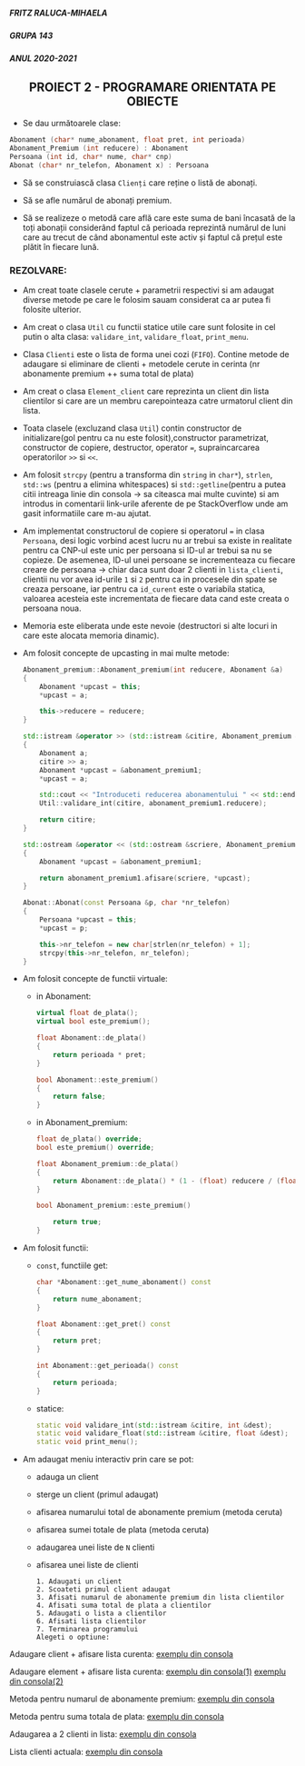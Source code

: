 ##### FRITZ RALUCA-MIHAELA 
##### GRUPA 143
##### ANUL 2020-2021
## <center> PROIECT 2 - PROGRAMARE ORIENTATA PE OBIECTE </center>

- Se dau următoarele clase:
```c++
Abonament (char* nume_abonament, float pret, int perioada)
Abonament_Premium (int reducere) : Abonament
Persoana (int id, char* nume, char* cnp)
Abonat (char* nr_telefon, Abonament x) : Persoana
```
- Să se construiască clasa `Clienți` care reține o listă de abonați. 
  
- Să se afle numărul de abonați premium. 
  
- Să se realizeze o metodă care află care este suma de bani încasată de la toți abonații considerând faptul că perioada reprezintă numărul de luni care au trecut de când abonamentul este activ și faptul că prețul este plătit în fiecare lună.

### REZOLVARE:

- Am creat toate clasele cerute + parametrii respectivi si am adaugat diverse metode pe care le folosim sauam considerat ca ar putea fi folosite ulterior.
  
- Am creat o clasa `Util` cu functii statice utile care sunt folosite in cel putin o alta clasa: `validare_int`, `validare_float`, `print_menu`.
  
- Clasa `Clienti` este o lista de forma unei cozi (`FIFO`). Contine metode de adaugare si eliminare de clienti + metodele cerute in cerinta (nr abonamente premium ++ suma total de plata)
  
- Am creat o clasa `Element_client` care reprezinta un client din lista clientilor si care are un membru carepointeaza catre urmatorul client din lista.
  
- Toata clasele (excluzand clasa `Util`) contin constructor de initializare(gol pentru ca nu este folosit),constructor parametrizat, constructor de copiere, destructor, operator `=`, supraincarcarea operatorilor `>>` si `<<`.
  
- Am folosit `strcpy` (pentru a transforma din `string` in `char*`), `strlen`, `std::ws` (pentru a elimina whitespaces) si `std::getline`(pentru a putea citii intreaga linie din consola -> sa citeasca mai multe cuvinte) si am introdus in comentarii link-urile aferente de pe StackOverflow unde am gasit informatiile care m-au ajutat.
  
- Am implementat constructorul de copiere si operatorul `=` in clasa `Persoana`, desi logic vorbind acest lucru nu ar trebui sa existe in realitate pentru ca CNP-ul este unic per persoana si ID-ul ar trebui sa nu se copieze. De asemenea, ID-ul unei persoane se incrementeaza cu fiecare creare de persoana -> chiar daca sunt doar 2 clienti in `lista_clienti`, clientii nu vor avea id-urile `1` si `2` pentru ca in procesele din spate se creaza persoane, iar pentru ca `id_curent` este o variabila statica, valoarea acesteia este incrementata de fiecare data cand este creata o persoana noua.
  
- Memoria este eliberata unde este nevoie (destructori si alte locuri in care este alocata memoria dinamic).
  
- Am folosit concepte de upcasting in mai multe metode:

    ```cpp
    Abonament_premium::Abonament_premium(int reducere, Abonament &a)
    {
        Abonament *upcast = this;
        *upcast = a;

        this->reducere = reducere;
    }
    ```

    ```cpp
    std::istream &operator >> (std::istream &citire, Abonament_premium &abonament_premium1)
    {
        Abonament a;
        citire >> a;
        Abonament *upcast = &abonament_premium1;
        *upcast = a;

        std::cout << "Introduceti reducerea abonamentului " << std::endl;
        Util::validare_int(citire, abonament_premium1.reducere);

        return citire;
    }
    ```

    ```cpp
    std::ostream &operator << (std::ostream &scriere, Abonament_premium &abonament_premium1)
    {
        Abonament *upcast = &abonament_premium1;
    
        return abonament_premium1.afisare(scriere, *upcast);
    }
    ```
    
    ```cpp
    Abonat::Abonat(const Persoana &p, char *nr_telefon)
    {
        Persoana *upcast = this;
        *upcast = p;
    
        this->nr_telefon = new char[strlen(nr_telefon) + 1];
        strcpy(this->nr_telefon, nr_telefon);
    }
    ```

- Am folosit concepte de functii virtuale:
  - in Abonament:
    ```cpp
    virtual float de_plata();
    virtual bool este_premium();
    ```
    ```cpp
    float Abonament::de_plata()
    {
        return perioada * pret;
    }

    bool Abonament::este_premium()
    {
        return false;
    }
    ```
  - in Abonament_premium:
    ```cpp
    float de_plata() override;
    bool este_premium() override;
    ```
    ```cpp
    float Abonament_premium::de_plata()
    {
        return Abonament::de_plata() * (1 - (float) reducere / (float) 100);
    }

    bool Abonament_premium::este_premium()

        return true;
    }
    ```
- Am folosit functii:
  - `const`, functiile get:
    ```cpp
    char *Abonament::get_nume_abonament() const
    {
        return nume_abonament;
    }

    float Abonament::get_pret() const
    {
        return pret;
    }

    int Abonament::get_perioada() const
    {
        return perioada;
    }
    ```
  - statice:
    ```cpp
    static void validare_int(std::istream &citire, int &dest);
    static void validare_float(std::istream &citire, float &dest);
    static void print_menu();
    ```
- Am adaugat meniu interactiv prin care se pot:
  - adauga un client
  - sterge un client (primul adaugat)
  - afisarea numarului total de abonamente premium (metoda ceruta)
  - afisarea sumei totale de plata (metoda ceruta)
  - adaugarea unei liste de `N` clienti
  - afisarea unei liste de clienti

    ```
    1. Adaugati un client
    2. Scoateti primul client adaugat
    3. Afisati numarul de abonamente premium din lista clientilor
    4. Afisati suma total de plata a clientilor
    5. Adaugati o lista a clientilor
    6. Afisati lista clientilor
    7. Terminarea programului
    Alegeti o optiune:
    ```
Adaugare client + afisare lista curenta:
[exemplu din consola](https://gcdnb.pbrd.co/images/Lt1J587MkRn6.png?o=1)

Adaugare element + afisare lista curenta:
[exemplu din consola(1)](https://gcdnb.pbrd.co/images/ZaRX1Mi88Qzy.png?o=1)
[exemplu din consola(2)](https://gcdnb.pbrd.co/images/rbu7ABCkvHbb.png?o=1)

Metoda pentru numarul de abonamente premium:
[exemplu din consola](https://gcdnb.pbrd.co/images/0kKjfGpbMNvX.png?o=1)

Metoda pentru suma totala de plata:
[exemplu din consola](https://gcdnb.pbrd.co/images/ndj2FTonNPXk.png?o=1)

Adaugarea a 2 clienti in lista:
[exemplu din consola](https://gcdnb.pbrd.co/images/sLZ5z5RuwArL.png?o=1)

Lista clienti actuala:
[exemplu din consola](https://gcdnb.pbrd.co/images/tAhuNmEdfLOf.png?o=1)